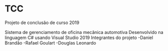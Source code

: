 # TCC
Projeto de conclusão de curso 2019

Sistema de gerenciamento de oficina mecânica automotiva
Desenvolvido na linguagem C# usando Visual Studio 2019
Integrantes do projeto
-Daniel Brandão
-Rafael Goulart
-Douglas Leonardo

